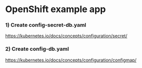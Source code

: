 # OpenShift example app

### 1) Create config-secret-db.yaml
https://kubernetes.io/docs/concepts/configuration/secret/

### 2) Create config-db.yaml
https://kubernetes.io/docs/concepts/configuration/configmap/
